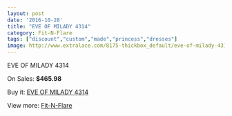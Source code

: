 ```yaml
---
layout: post
date: '2016-10-28'
title: "EVE OF MILADY 4314"
category: Fit-N-Flare
tags: ["discount","custom","made","princess","dresses"]
image: http://www.extralace.com/8175-thickbox_default/eve-of-milady-4314.jpg
---
```

EVE OF MILADY 4314

On Sales: **$465.98**
<a href="https://www.extralace.com/fit-n-flare/3878-eve-of-milady-4314.html"><amp-img layout="responsive" width="600" height="600" src="//www.extralace.com/8175-thickbox_default/eve-of-milady-4314.jpg" alt="EVE OF MILADY 4314 0" /></a>

Buy it: [EVE OF MILADY 4314](https://www.extralace.com/fit-n-flare/3878-eve-of-milady-4314.html "EVE OF MILADY 4314")

View more: [Fit-N-Flare](https://www.extralace.com/4-fit-n-flare "Fit-N-Flare")